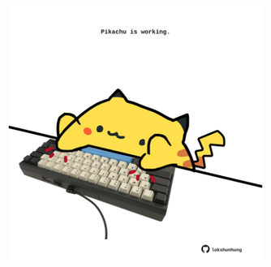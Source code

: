 <!-- built at 29/06/2022, 22:00:54 UTC -->
<p align="center">
  <img width="500" height="500" src="./ReadmeImage.svg">
</p>
